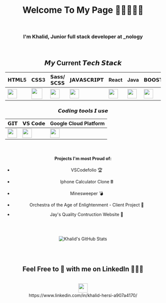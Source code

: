 <h1 align="center">
Welcome To My Page 👋👋👋👋👋
  </h1>  
  
  <br>

<div align="center">
<h3 align="center" >
I'm Khalid,
Junior full stack developer 
at _nology 
  </h3>
  
 <br>
   
  
## 𝙈𝙮 Current 𝙏𝙚𝙘𝙝 𝙎𝙩𝙖𝙘𝙠

| 𝗛𝗧𝗠𝗟5  | 𝗖𝗦𝗦3 | 𝗦𝗮𝘀𝘀/𝗦𝗖𝗦𝗦 | 𝗝𝗔𝗩𝗔𝗦𝗖𝗥𝗜𝗣𝗧 | React | Java | 𝗕𝗢𝗢𝗦𝗧𝗥𝗔𝗣 | 𝗻𝗽𝗺 | Python |
| ------------- | ------------- |------------- | ------------- |------------- | ------------- |------------- |------------- |------------- |
| <img height="30px" src="https://cdn.svgporn.com/logos/html-5.svg">  | <img height="35px" src="https://cdn.svgporn.com/logos/css-3.svg"> |  <img height="30px" src="https://cdn.svgporn.com/logos/sass.svg"> |  <img height="30px" src="https://cdn.svgporn.com/logos/javascript.svg"> | <img height="30px" src="https://cdn.svgporn.com/logos/react.svg"> | <img height="30px" src="https://cdn.svgporn.com/logos/java.svg"> | <img height="30px" src="https://cdn.svgporn.com/logos/bootstrap.svg"> | <img height="30px" src="https://cdn.svgporn.com/logos/npm.svg"> | <img height="30px" src="https://cdn.svgporn.com/logos/python.svg"> |
    
  
### 𝘾𝙤𝙙𝙞𝙣𝙜 𝙩𝙤𝙤𝙡𝙨 𝙄 𝙪𝙨𝙚

| 𝗚𝗜𝗧  | 𝗩𝗦 𝗖𝗼𝗱𝗲 | Google Cloud Platform |
| ------------- | ------------- |------------- | 
| <img height="30px" src="https://cdn.svgporn.com/logos/git-icon.svg">  | <img height="30px" src="https://cdn.svgporn.com/logos/visual-studio-code.svg"> |  <img height="30px" src="https://cdn.svgporn.com/logos/google.svg"> | 
   <br>

#### Projects I'm most Proud of:
- VSCodefolio 🏆
- Iphone Calculator Clone 🖩
- Minesweeper 💣
- Orchestra of the Age of Enlightenment - Client Project 💼
- Jay's Quality Contruction Website 🔨

   <br>
   <br>
   
  
![Khalid's GitHub Stats](https://github-readme-stats.vercel.app/api?username=khalidhersi&show_icons=true&theme=nightowl)
  
   <br>
   <br>
   
  
## Feel Free to 🔗 with me on LinkedIn 🎉🎉🎉

  <br>
<img height="30px" src="https://cdn.svgporn.com/logos/linkedin.svg">
    <br>
  https://www.linkedin.com/in/khalid-hersi-a907a4170/

  </div>
